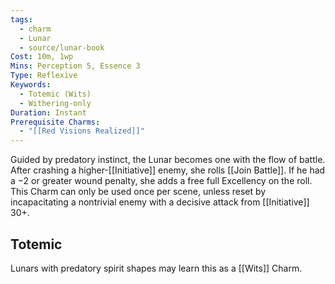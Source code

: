 ```yaml
---
tags:
  - charm
  - Lunar
  - source/lunar-book
Cost: 10m, 1wp
Mins: Perception 5, Essence 3
Type: Reflexive
Keywords:
  - Totemic (Wits)
  - Withering-only
Duration: Instant
Prerequisite Charms:
  - "[[Red Visions Realized]]"
---
```

Guided by predatory instinct, the Lunar becomes one with the flow of battle. After crashing a higher-[[Initiative]] enemy, she rolls [[Join Battle]]. If he had a −2 or greater wound penalty, she adds a free full Excellency on the roll. This Charm can only be used once per scene, unless reset by incapacitating a nontrivial enemy with a decisive attack from [[Initiative]] 30+. 
## Totemic 

Lunars with predatory spirit shapes may learn this as a [[Wits]] Charm.